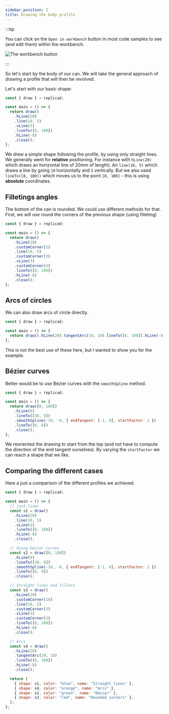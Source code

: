 ```yaml
---
sidebar_position: 2
title: Drawing the body profile
---
```


:::tip

<div style={{display: "flex", flexDirection: "row", justifyContent:
"space-between"}}>

<div style={{maxWidth: "calc(100% - 120px)"}}>

You can click on the `Open in workbench` button in most code samples to see (and
edit them) within the workbench.

</div>

<div style={{width: "100px"}}>
<img src="/img/tutorial/workbench.png" alt="The workbench button" />
</div>
</div>

:::

So let's start by the body of our can. We will take the general approach of
drawing a profile that will then be revolved.

Let's start with our basic shape:

```js withWorkbench
const { draw } = replicad;

const main = () => {
  return draw()
    .hLine(20)
    .line(10, 5)
    .vLine(3)
    .lineTo([8, 100])
    .hLine(-8)
    .close();
};
```

We drew a simple shape following the profile, by using only straight lines. We
generally went for **relative** positioning. For instance with `hLine(20)` which
draws an horizontal line of 20mm of length). An `line(10, 5)` which draws
a line by going `10` horizontally and `5` vertically. But we also used
`lineTo([8, 100])` which moves us to the point `[8, 100]` - this is using
**absolute** coordinates.

## Filletings angles

The bottom of the can is rounded. We could use different methods for that.
First, we will use round the corners of the previous shape (using filleting)

```js withWorkbench
const { draw } = replicad;

const main = () => {
  return draw()
    .hLine(20)
    .customCorner(2)
    .line(10, 5)
    .customCorner(3)
    .vLine(3)
    .customCorner(3)
    .lineTo([8, 100])
    .hLine(-8)
    .close();
};
```

## Arcs of circles

We can also draw arcs of circle directly.

```js withWorkbench
const { draw } = replicad;

const main = () => {
  return draw().hLine(20).tangentArc(10, 10).lineTo([8, 100]).hLine(-8).close();
};
```

This is not the best use of these here, but I wanted to show you for the
example.

## Bézier curves

Better would be to use Bézier curves with the `smoothSpline` method.

```js withWorkbench
const { draw } = replicad;

const main = () => {
  return draw([0, 100])
    .hLine(8)
    .lineTo([30, 8])
    .smoothSpline(-10, -8, { endTangent: [-1, 0], startFactor: 2 })
    .lineTo([0, 0])
    .close();
};
```

We reoriented the drawing to start from the top (and not have to compute the
direction of the end tangent ourselves). By varying the `startFactor` we can
reach a shape that we like.

## Comparing the different cases

Here a just a comparison of the different profiles we achieved.

```js withWorkbench
const { draw } = replicad;

const main = () => {
  // just lines
  const s1 = draw()
    .hLine(20)
    .line(10, 5)
    .vLine(3)
    .lineTo([8, 100])
    .hLine(-8)
    .close();

  // Using bezier curves
  const s2 = draw([0, 100])
    .hLine(8)
    .lineTo([30, 8])
    .smoothSpline(-10, -8, { endTangent: [-1, 0], startFactor: 2 })
    .lineTo([0, 0])
    .close();

  // Straight lines and fillets
  const s3 = draw()
    .hLine(20)
    .customCorner(10)
    .line(10, 5)
    .customCorner(3)
    .vLine(3)
    .customCorner(3)
    .lineTo([8, 100])
    .hLine(-8)
    .close();

  // Arcs
  const s4 = draw()
    .hLine(20)
    .tangentArc(10, 10)
    .lineTo([8, 100])
    .hLine(-8)
    .close();

  return [
    { shape: s1, color: "blue", name: "Straight lines" },
    { shape: s4, color: "orange", name: "Arcs" },
    { shape: s2, color: "green", name: "Bézier" },
    { shape: s3, color: "red", name: "Rounded corners" },
  ];
};
```
